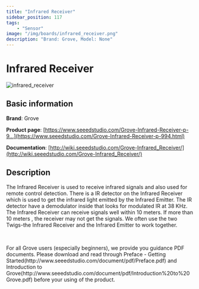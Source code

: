 ```yaml
---
title: "Infrared Receiver"
sidebar_position: 117
tags:
    - "Sensor"
image: "/img/boards/infrared_receiver.png"
description: "Brand: Grove, Model: None"
---
```

# Infrared Receiver

![infrared_receiver](/img/boards/infrared_receiver.png)

## Basic information

**Brand**: Grove

**Product page**: [https://www.seeedstudio.com/Grove-Infrared-Receiver-p-9...](https://www.seeedstudio.com/Grove-Infrared-Receiver-p-994.html)

**Documentation**: [http://wiki.seeedstudio.com/Grove-Infrared_Receiver/](http://wiki.seeedstudio.com/Grove-Infrared_Receiver/)

## Description

The Infrared Receiver is used to receive infrared signals and also used for remote control detection\. There is a IR detector on the Infrared Receiver which is used to get the infrared light emitted by the Infrared Emitter\. The IR detector have a demodulator inside that looks for modulated IR at 38 KHz\. The Infrared Receiver can receive signals well within 10 meters\. If more than 10 meters , the receiver may not get the signals\. We often use the two Twigs\-the Infrared Receiver and the Infrared Emitter to work together\.



 

For all Grove users \(especially beginners\), we provide you guidance PDF documents\. Please download and read through Preface \- Getting Started\(http://www\.seeedstudio\.com/document/pdf/Preface\.pdf\) and Introduction to Grove\(http://www\.seeedstudio\.com/document/pdf/Introduction%20to%20Grove\.pdf\) before your using of the product\.

